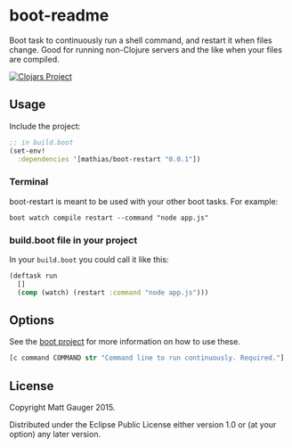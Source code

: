 # boot-readme

Boot task to continuously run a shell command, and restart it when files change. Good for running non-Clojure servers and the like when your files are compiled.

[![Clojars Project](http://clojars.org/mathias/boot-restart/latest-version.svg)](http://clojars.org/mathias/boot-restart)

## Usage

Include the project:

```clojure
;; in build.boot
(set-env!
  :dependencies '[mathias/boot-restart "0.0.1"])
```

### Terminal

boot-restart is meant to be used with your other boot tasks. For example:

```
boot watch compile restart --command "node app.js"
```

### build.boot file in your project

In your `build.boot` you could call it like this:

```clojure
(deftask run
  []
  (comp (watch) (restart :command "node app.js")))
```

## Options

See the [boot project](https://github.com/boot-clj/boot) for more information
on how to use these.

```clojure
[c command COMMAND str "Command line to run continuously. Required."]
```

## License

Copyright Matt Gauger 2015.

Distributed under the Eclipse Public License either version 1.0 or (at your option) any later version.
